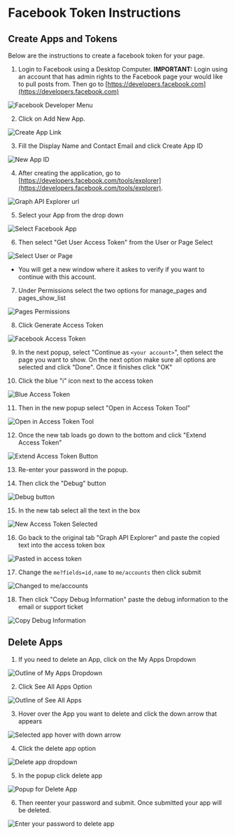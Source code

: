 # Facebook Token Instructions

## Create Apps and Tokens
Below are the instructions to create a facebook token for your page.

1. Login to Facebook using a Desktop Computer. **IMPORTANT:** Login using an account that has admin rights to the Facebook page your would like to pull posts from. Then go to [https://developers.facebook.com](https://developers.facebook.com)

![Facebook Developer Menu](../images/developer-facebook-menu.png)

2. Click on Add New App.

![Create App Link](../images/create-app-link.png)

3. Fill the Display Name and Contact Email and click Create App ID

![New App ID](../images/create-new-app-id.png)

4. After creating the application, go to [https://developers.facebook.com/tools/explorer](https://developers.facebook.com/tools/explorer).

![Graph API Explorer url](../images/developer-explorer.png)

5. Select your App from the drop down

![Select Facebook App](../images/facebook-select-app.png)

6. Then select "Get User Access Token" from the User or Page Select

![Select User or Page](../images/facebook-select-user-token.png)

- You will get a new window where it askes to verify if you want to continue with this account.

7. Under Permissions select the two options for manage_pages and pages_show_list

![Pages Permissions](../images/facebook-permissions.png)

8. Click Generate Access Token

![Facebook Access Token](../images/facebook-generate-access-token-button.png)

9. In the next popup, select "Continue as `<your account>`", then select the page you want to show. On the next option make sure all options are selected and click "Done". Once it finishes click "OK"

10. Click the blue "i" icon next to the access token

![Blue Access Token](../images/facebook-blue-access-token.png)

11. Then in the new popup select "Open in Access Token Tool"

![Open in Access Token Tool](../images/facebook-open-in-access-token-tool.png)

12. Once the new tab loads go down to the bottom and click "Extend Access Token"

![Extend Access Token Button](../images/facebook-extend-access-token-button.png)

13. Re-enter your password in the popup.

14. Then click the "Debug" button

![Debug button](../images/facebook-debug-button.png)

15. In the new tab select all the text in the box

![New Access Token Selected](../images/facebook-select-all-text.png)

16. Go back to the original tab "Graph API Explorer" and paste the copied text into the access token box

![Pasted in access token](../images/facebook-paste-access-token.png)

17. Change the ```me?fields=id,name``` to ```me/accounts``` then click submit

![Changed to me/accounts](../images/facebook-me-accounts.png)

18. Then click "Copy Debug Information" paste the debug information to the email or support ticket

![Copy Debug Information](../images/facebook-copy-debug-info.png)


## Delete Apps

1. If you need to delete an App, click on the My Apps Dropdown

![Outline of My Apps Dropdown](../images/my-apps-outline.png)

2. Click See All Apps Option

![Outline of See All Apps](../images/see-all-apps-outline.png)

3. Hover over the App you want to delete and click the down arrow that appears

![Selected app hover with down arrow](../images/hover-over-selected-app.png)

4. Click the delete app option

![Delete app dropdown](../images/delete-app.png)

5. In the popup click delete app

![Popup for Delete App](../images/delete-app-popup.png)

6. Then reenter your password and submit. Once submitted your app will be deleted.

![Enter your password to delete app](../images/enter-password.png)

